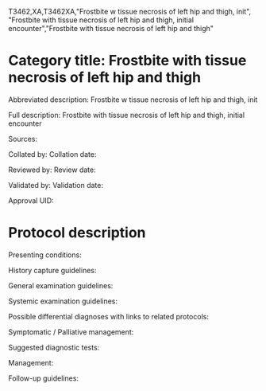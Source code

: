 T3462,XA,T3462XA,"Frostbite w tissue necrosis of left hip and thigh, init", "Frostbite with tissue necrosis of left hip and thigh, initial encounter","Frostbite with tissue necrosis of left hip and thigh"
# Category title: Frostbite with tissue necrosis of left hip and thigh

Abbreviated description: Frostbite w tissue necrosis of left hip and thigh, init

Full description: Frostbite with tissue necrosis of left hip and thigh, initial encounter

Sources:

Collated by:
Collation date:

Reviewed by:
Review date:

Validated by:
Validation date:

Approval UID:

# Protocol description

Presenting conditions:

History capture guidelines:

General examination guidelines:

Systemic examination guidelines:

Possible differential diagnoses with links to related protocols:

Symptomatic / Palliative management:

Suggested diagnostic tests:

Management:

Follow-up guidelines:
